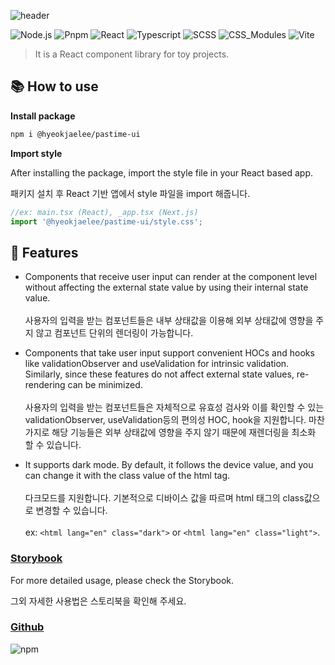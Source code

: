 ![header](https://capsule-render.vercel.app/api?type=rect&color=0:EEFF00,100:a82da8&fontColor=FFFFFF&height=100&section=header&text=Pastime%20UI&fontSize=40&fontAlign=50&fontAlignY=50)

![Node.js](https://img.shields.io/badge/Node-339933?style=flat-square&logo=Node.js&logoColor=white) ![Pnpm](https://img.shields.io/badge/Pnpm-F69220?style=flat-square&logo=pnpm&logoColor=white) ![React](https://img.shields.io/badge/React-61DAFB?style=flat-square&logo=react&logoColor=black) ![Typescript](https://img.shields.io/badge/Typescript-3178c6?style=flat-square&logo=typescript&logoColor=white) ![SCSS](https://img.shields.io/badge/Sass-CC6699?style=flat-square&logo=sass&logoColor=white) ![CSS_Modules](https://img.shields.io/badge/CSS%20Modules-000000?style=flat-square&logo=CSS%20Modules&logoColor=white)
![Vite](https://img.shields.io/badge/Vite-646CFF?style=flat-square&logo=vite&logoColor=white)

> It is a React component library for toy projects.

## 📚 How to use

**Install package**

```bash
npm i @hyeokjaelee/pastime-ui
```

**Import style**

After installing the package, import the style file in your React based app.

패키지 설치 후 React 기반 앱에서 style 파일을 import 해줍니다.

```javascript
//ex: main.tsx (React), _app.tsx (Next.js)
import '@hyeokjaelee/pastime-ui/style.css';
```

## 🧩 Features

- Components that receive user input can render at the component level without affecting the external state value by using their internal state value.<br/><br/>
  사용자의 입력을 받는 컴포넌트들은 내부 상태값을 이용해 외부 상태값에 영향을 주지 않고 컴포넌트 단위의 렌더링이 가능합니다.

- Components that take user input support convenient HOCs and hooks like validationObserver and useValidation for intrinsic validation. Similarly, since these features do not affect external state values, re-rendering can be minimized.<br/><br/>
  사용자의 입력을 받는 컴포넌트들은 자체적으로 유효성 검사와 이를 확인할 수 있는 validationObserver, useValidation등의 편의성 HOC, hook을 지원합니다. 마찬가지로 해당 기능들은 외부 상태값에 영향을 주지 않기 때문에 재렌더링을 최소화 할 수 있습니다.

- It supports dark mode. By default, it follows the device value, and you can change it with the class value of the html tag.<br/><br/>다크모드를 지원합니다. 기본적으로 디바이스 값을 따르며 html 태그의 class값으로 변경할 수 있습니다.<br/><br/>
  ex: `<html lang="en" class="dark">` or `<html lang="en" class="light">`.

### [Storybook](https://hyeokjaelee.github.io/pastime-ui)

For more detailed usage, please check the Storybook.

그외 자세한 사용법은 스토리북을 확인해 주세요.

### [Github](https://github.com/HyeokjaeLee/pastime-ui)

![npm](https://img.shields.io/npm/dm/@hyeokjaelee/pastime-ui.svg?style=flat-square&logo=npm&logoColor=white)
